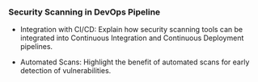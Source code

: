 ### Security Scanning in DevOps Pipeline

- Integration with CI/CD: Explain how security scanning tools can be integrated into Continuous Integration and Continuous Deployment pipelines.

- Automated Scans: Highlight the benefit of automated scans for early detection of vulnerabilities.

